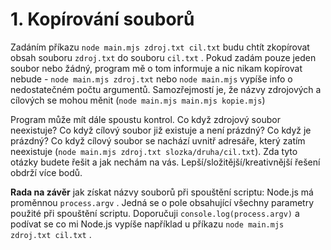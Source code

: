 # 1. Kopírování souborů

Zadáním příkazu `node main.mjs zdroj.txt cil.txt` budu chtít zkopírovat obsah souboru `zdroj.txt` do souboru `cil.txt` . Pokud zadám pouze jeden soubor nebo žádný, program mě o tom informuje a nic nikam kopírovat nebude - `node main.mjs zdroj.txt` nebo `node main.mjs` vypíše info o nedostatečném počtu argumentů. Samozřejmostí je, že názvy zdrojových a cílových se mohou měnit (`node main.mjs main.mjs kopie.mjs`)

Program může mít dále spoustu kontrol. Co když zdrojový soubor neexistuje? Co když cílový soubor již existuje a není prázdný? Co když je prázdný? Co když cílový soubor se nachází uvnitř adresáře, který zatím neexistuje (`node main.mjs zdroj.txt slozka/druha/cil.txt`). Zda tyto otázky budete řešit a jak nechám na vás. Lepší/složitější/kreativnější řešení obdrží více bodů.

**Rada na závěr** jak získat názvy souborů při spouštění scriptu: Node.js má proměnnou `process.argv` . Jedná se o pole obsahující všechny parametry použité při spouštění scriptu. Doporučuji `console.log(process.argv)` a podívat se co mi Node.js vypíše například u příkazu `node main.mjs zdroj.txt cil.txt` .
